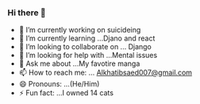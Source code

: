 ### Hi there 👋

<!--
**obiorbitalstar/obiorbitalstar** is a ✨ _special_ ✨ repository because its `README.md` (this file) appears on your GitHub profile.

Here are some ideas to get you started:
-->
- 🔭 I’m currently working on suicideing 
- 🌱 I’m currently learning ...Djano and react 
- 👯 I’m looking to collaborate on ... Django
- 🤔 I’m looking for help with ...Mental issues 
- 💬 Ask me about ...My favotire manga
- 📫 How to reach me: ... Alkhatibsaed007@gmail.com 
- 😄 Pronouns: ...(He/Him)
- ⚡ Fun fact: ...I owned 14 cats 


